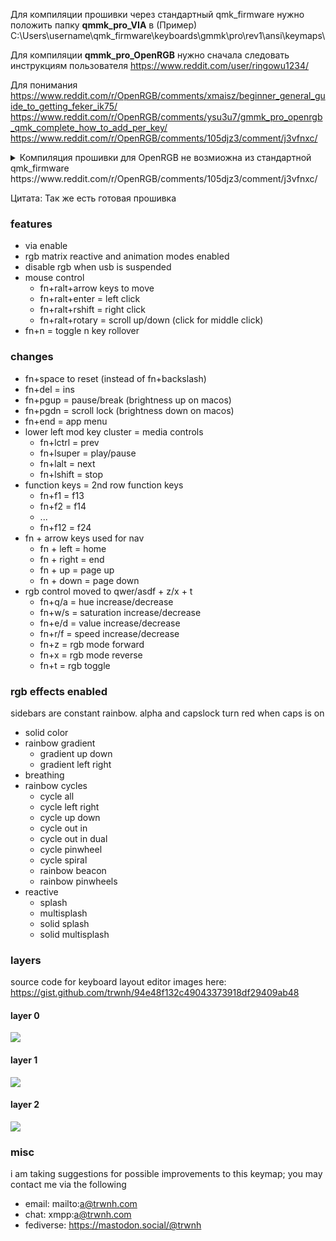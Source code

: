 Для компиляции прошивки через стандартный qmk_firmware нужно положить папку **qmmk_pro_VIA** в (Пример) C:\Users\username\qmk_firmware\keyboards\gmmk\pro\rev1\ansi\keymaps\

Для компиляции **qmmk_pro_OpenRGB** нужно сначала следовать инструкциям пользователя https://www.reddit.com/user/ringowu1234/ 

Для понимания 
https://www.reddit.com/r/OpenRGB/comments/xmaisz/beginner_general_guide_to_getting_feker_ik75/
https://www.reddit.com/r/OpenRGB/comments/ysu3u7/gmmk_pro_openrgb_qmk_complete_how_to_add_per_key/
https://www.reddit.com/r/OpenRGB/comments/105djz3/comment/j3vfnxc/

<details>
  <summary>Компиляция прошивки для OpenRGB не возмиожна из стандартной qmk_firmware https://www.reddit.com/r/OpenRGB/comments/105djz3/comment/j3vfnxc/</summary>
  Below are the steps I took to enable OpenRGB on my GMMK Pro. As mentioned in many places, I followed this guide for most part, with some modification after encountering issues. I have no prior coding nor QMK experience. Any suggestions/corrections welcomed.

First, install QMK MSYS from here. Once installation is finished, DO NOT DO "QMK SETUP". I will explain this later.

Install Git from here.

Then, from the guide:

Open the QMK-MSYS application and type into the command prompt

git clone -b HorrorTroll --recurse-submodules https://github.com/MichaelDavidGK/QMK-OpenRGB.git

Make sure you have git installed otherwise this won't work. This will install a file titled 'QMK-Open RGB' in you user space (uness you cd to another file location and it should save there) that will contain all of the files related to OpenRGB compatible keyboards as well as install all submodules.

After this, change the name of the file downloaded above from "QMK-OpenRGB" to "QMK_FIRMWARE" (explaination below).

Then you continue on with the guide. you should have no trouble compiling your own OpenRGB enabled keymap (xxxx.bin). You then flash it to the keyboard with qmk_toolbox.

Once flashed, in OpenRGB, open settings tab, find OpenRGB QMK Protocol, click "add", fill this in:

NAME: GMMK Pro

USB VID: 320f

USB PID: 5044

Hit Save, then restart OpenRGB, click rescan devices button, and your GMMK Pro should be showing up now.

Changing the file name is the step missing the from the original guide, which ultimately fixed the issue for me. I spent hours of trial and error to find the cause:

When you compile keymap to xxxx.bin, qmk_toolbox will search for files in "QMK_FIRMWARE" folder, not "QMK-OpenRGB".

Normally, you download the "QMK_FIRMWARE" folder by entering "QMK SETUP" in QMK MSYS . Without this folder, qmk_toolbox will have no target to compile, resulting in error codes.

However the "QMK_FIRMWARE" folder you get from "QMK SETUP" is the non-OpenRGB version.

Therefore you have to change the folder name so the "QMK_FIRMWARE" folder contains OpenRGB files.

</details>

Цитата: 
Так же есть готовая прошивка 

### features

- via enable
- rgb matrix reactive and animation modes enabled
- disable rgb when usb is suspended
- mouse control
	- fn+ralt+arrow keys to move
	- fn+ralt+enter = left click
	- fn+ralt+rshift = right click
	- fn+ralt+rotary = scroll up/down (click for middle click)
- fn+n = toggle n key rollover

### changes

- fn+space to reset (instead of fn+backslash)
- fn+del = ins
- fn+pgup = pause/break (brightness up on macos)
- fn+pgdn = scroll lock (brightness down on macos)
- fn+end = app menu
- lower left mod key cluster = media controls
	- fn+lctrl = prev
	- fn+lsuper = play/pause
	- fn+lalt = next
	- fn+lshift = stop
- function keys = 2nd row function keys
	- fn+f1 = f13
	- fn+f2 = f14
	- ...
	- fn+f12 = f24
- fn + arrow keys used for nav
	- fn + left = home
	- fn + right = end
	- fn + up = page up
	- fn + down = page down
- rgb control moved to qwer/asdf + z/x + t
	- fn+q/a = hue increase/decrease
	- fn+w/s = saturation increase/decrease
	- fn+e/d = value increase/decrease
	- fn+r/f = speed increase/decrease
	- fn+z = rgb mode forward
	- fn+x = rgb mode reverse
	- fn+t = rgb toggle

### rgb effects enabled

sidebars are constant rainbow. alpha and capslock turn red when caps is on

- solid color
- rainbow gradient
	- gradient up down
	- gradient left right
- breathing
- rainbow cycles
	- cycle all
	- cycle left right
	- cycle up down
	- cycle out in
	- cycle out in dual
	- cycle pinwheel
	- cycle spiral
	- rainbow beacon
	- rainbow pinwheels
- reactive
	- splash
	- multisplash
	- solid splash
	- solid multisplash

### layers

source code for keyboard layout editor images here: https://gist.github.com/trwnh/94e48f132c49043373918df29409ab48

#### layer 0

![](https://i.imgur.com/P1hSkZT.png)

#### layer 1

![](https://i.imgur.com/qqiObxP.png)

#### layer 2

![](https://i.imgur.com/W0i1D0C.png)

### misc

i am taking suggestions for possible improvements to this keymap; you may contact me via the following

- email: mailto:a@trwnh.com
- chat: xmpp:a@trwnh.com
- fediverse: https://mastodon.social/@trwnh